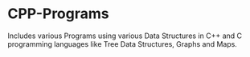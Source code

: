 # CPP-Programs
Includes various Programs using various Data Structures in C++ and C programming languages like Tree Data Structures, Graphs and Maps.
